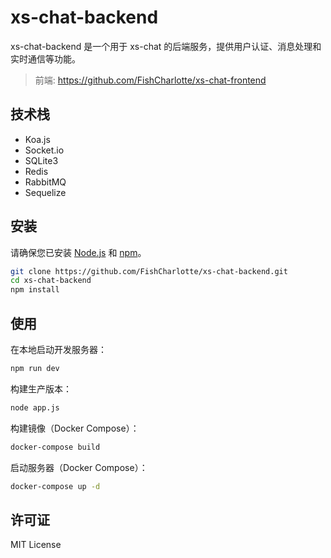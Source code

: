 # xs-chat-backend

xs-chat-backend 是一个用于 xs-chat 的后端服务，提供用户认证、消息处理和实时通信等功能。

> 前端: https://github.com/FishCharlotte/xs-chat-frontend

## 技术栈

- Koa.js
- Socket.io
- SQLite3
- Redis
- RabbitMQ
- Sequelize

## 安装

请确保您已安装 [Node.js](https://nodejs.org/) 和 [npm](https://www.npmjs.com/)。

```bash
git clone https://github.com/FishCharlotte/xs-chat-backend.git
cd xs-chat-backend
npm install
```

## 使用

在本地启动开发服务器：

```bash
npm run dev
```

构建生产版本：

```bash
node app.js
```

构建镜像（Docker Compose）：

```bash
docker-compose build
```

启动服务器（Docker Compose）：

```bash
docker-compose up -d
```

## 许可证

MIT License
